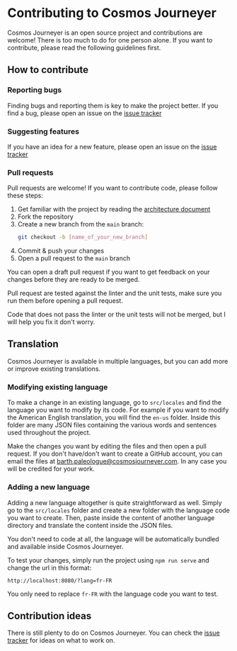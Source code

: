 # Contributing to Cosmos Journeyer

Cosmos Journeyer is an open source project and contributions are welcome! There is too much to do for one person alone. If you want to contribute, please read the following guidelines first.

## How to contribute

### Reporting bugs

Finding bugs and reporting them is key to make the project better. If you find a bug, please open an issue on the [issue tracker](https://github.com/BarthPaleologue/CosmosJourneyer/issues/new?assignees=&labels=&projects=&template=bug_report.md&title=)

### Suggesting features

If you have an idea for a new feature, please open an issue on the [issue tracker](https://github.com/BarthPaleologue/CosmosJourneyer/issues/new?assignees=&labels=&projects=&template=feature_request.md&title=)

### Pull requests

Pull requests are welcome! If you want to contribute code, please follow these steps:

1. Get familiar with the project by reading the [architecture document](ARCHITECTURE.md)
2. Fork the repository
3. Create a new branch from the `main` branch:
   ```sh
   git checkout -b [name_of_your_new_branch]
   ```
4. Commit & push your changes
5. Open a pull request to the `main` branch

You can open a draft pull request if you want to get feedback on your changes before they are ready to be merged.

Pull request are tested against the linter and the unit tests, make sure you run them before opening a pull request.

Code that does not pass the linter or the unit tests will not be merged, but I will help you fix it don't worry.

## Translation

Cosmos Journeyer is available in multiple languages, but you can add more or improve existing translations.

### Modifying existing language

To make a change in an existing language, go to `src/locales` and find the language you want to modify by its code. 
For example if you want to modify the American English translation, you will find the `en-us` folder. 
Inside this folder are many JSON files containing the various words and sentences used throughout the project.

Make the changes you want by editing the files and then open a pull request. If you don't have/don't want to create a GitHub account, you can email the files at 
[barth.paleologue@cosmosjourneyer.com](mailto:barth.paleologue@cosmosjourneyer.com). In any case you will be credited for your work.

### Adding a new language

Adding a new language altogether is quite straightforward as well. Simply go to the `src/locales` folder and create a new folder with the language code you want to create.
Then, paste inside the content of another language directory and translate the content inside the JSON files.

You don't need to code at all, the language will be automatically bundled and available inside Cosmos Journeyer.

To test your changes, simply run the project using `npm run serve` and change the url in this format:

```
http://localhost:8080/?lang=fr-FR
```

You only need to replace `fr-FR` with the language code you want to test.

## Contribution ideas

There is still plenty to do on Cosmos Journeyer. You can check the [issue tracker](https://github.com/BarthPaleologue/CosmosJourneyer/issues) for ideas on what to work on.